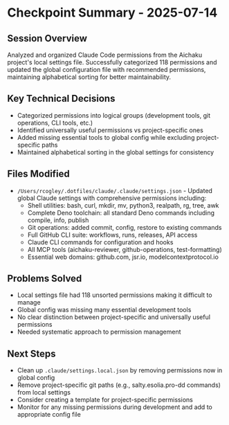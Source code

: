 # Checkpoint Summary - 2025-07-14

## Session Overview
Analyzed and organized Claude Code permissions from the Aichaku project's local settings file. Successfully categorized 118 permissions and updated the global configuration file with recommended permissions, maintaining alphabetical sorting for better maintainability.

## Key Technical Decisions
- Categorized permissions into logical groups (development tools, git operations, CLI tools, etc.)
- Identified universally useful permissions vs project-specific ones
- Added missing essential tools to global config while excluding project-specific paths
- Maintained alphabetical sorting in the global settings for consistency

## Files Modified
- `/Users/rcogley/.dotfiles/claude/.claude/settings.json` - Updated global Claude settings with comprehensive permissions including:
  - Shell utilities: bash, curl, mkdir, mv, python3, realpath, rg, tree, awk
  - Complete Deno toolchain: all standard Deno commands including compile, info, publish
  - Git operations: added commit, config, restore to existing commands
  - Full GitHub CLI suite: workflows, runs, releases, API access
  - Claude CLI commands for configuration and hooks
  - All MCP tools (aichaku-reviewer, github-operations, test-formatting)
  - Essential web domains: github.com, jsr.io, modelcontextprotocol.io

## Problems Solved
- Local settings file had 118 unsorted permissions making it difficult to manage
- Global config was missing many essential development tools
- No clear distinction between project-specific and universally useful permissions
- Needed systematic approach to permission management

## Next Steps
- Clean up `.claude/settings.local.json` by removing permissions now in global config
- Remove project-specific git paths (e.g., salty.esolia.pro-dd commands) from local settings
- Consider creating a template for project-specific permissions
- Monitor for any missing permissions during development and add to appropriate config file
